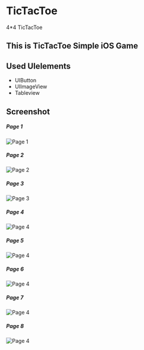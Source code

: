 # TicTacToe
4*4 TicTacToe
## This is TicTacToe  Simple iOS Game
## Used UIelements
- UIButton
- UIImageView
- Tableview
## Screenshot
##### Page 1
![Page 1](TicTacToe/1.png)

##### Page 2
![Page 2](TicTacToe/2.png)

##### Page 3
![Page 3](TicTacToe/3.png)

##### Page 4
![Page 4](TicTacToe/4.png)

##### Page 5
![Page 4](TicTacToe/5.png)

##### Page 6
![Page 4](TicTacToe/6.png)

##### Page 7
![Page 4](TicTacToe/7.png)

##### Page 8
![Page 4](TicTacToe/8.png)
